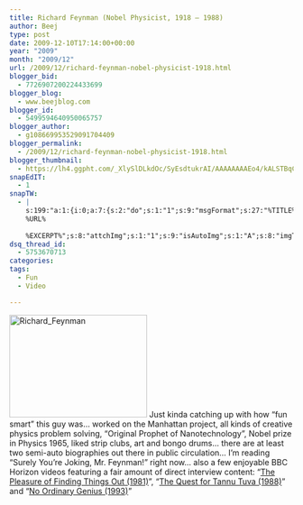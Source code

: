 ```yaml
---
title: Richard Feynman (Nobel Physicist, 1918 – 1988)
author: Beej
type: post
date: 2009-12-10T17:14:00+00:00
year: "2009"
month: "2009/12"
url: /2009/12/richard-feynman-nobel-physicist-1918.html
blogger_bid:
  - 7726907200224433699
blogger_blog:
  - www.beejblog.com
blogger_id:
  - 5499594640950065757
blogger_author:
  - g108669953529091704409
blogger_permalink:
  - /2009/12/richard-feynman-nobel-physicist-1918.html
blogger_thumbnail:
  - https://lh4.ggpht.com/_XlySlDLkdOc/SyEsdtukrAI/AAAAAAAAEo4/kALSTBqCgfI/Richard_Feynman%5B3%5D.jpg?imgmax=800
snapEdIT:
  - 1
snapTW:
  - |
    s:199:"a:1:{i:0;a:7:{s:2:"do";s:1:"1";s:9:"msgFormat";s:27:"%TITLE%
    %URL%
    
    %EXCERPT%";s:8:"attchImg";s:1:"1";s:9:"isAutoImg";s:1:"A";s:8:"imgToUse";s:0:"";s:9:"isAutoURL";s:1:"A";s:8:"urlToUse";s:0:"";}}";
dsq_thread_id:
  - 5753670713
categories:
tags:
  - Fun
  - Video

---
```

<a title="https://en.wikipedia.org/wiki/Richard_Feynman" href="https://en.wikipedia.org/wiki/Richard_Feynman" target="_blank"><img style="border-right-width: 0px; display: inline; border-top-width: 0px; border-bottom-width: 0px; border-left-width: 0px" title="Richard_Feynman" border="0" alt="Richard_Feynman" src="https://lh4.ggpht.com/_XlySlDLkdOc/SyEsdtukrAI/AAAAAAAAEo4/kALSTBqCgfI/Richard_Feynman%5B3%5D.jpg?imgmax=800" width="244" height="182" /></a> Just kinda catching up with how “fun smart” this guy was… worked on the Manhattan project, all kinds of creative physics problem solving, “Original Prophet of Nanotechnology”, Nobel prize in Physics 1965, liked strip clubs, art and bongo drums… there are at least two semi-auto biographies out there in public circulation… I’m reading “Surely You’re Joking, Mr. Feynman!” right now… also a few enjoyable BBC Horizon videos featuring a fair amount of direct interview content: “<a href="https://docuwiki.net/index.php?title=The_Pleasure_of_Finding_Things_Out" target="_blank">The Pleasure of Finding Things Out (1981)</a>”, “[The Quest for Tannu Tuva (1988)][1]” and “<a href="https://docuwiki.net/index.php?title=No_Ordinary_Genius_Richard_Feynman" target="_blank">No Ordinary Genius (1993)</a>”

 [1]: https://docuwiki.net/index.php?title=The_Quest_for_Tannu_Tuva "https://docuwiki.net/index.php?title=The_Quest_for_Tannu_Tuva"